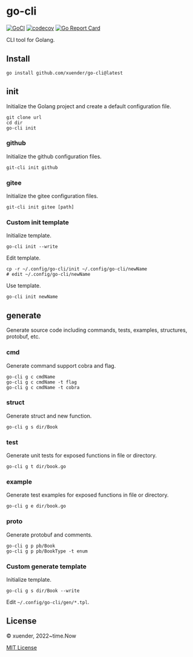 # go-cli

[![GoCI](https://github.com/xuender/go-cli/workflows/Go/badge.svg)](https://github.com/xuender/go-cli/actions)
[![codecov](https://codecov.io/gh/xuender/go-cli/branch/main/graph/badge.svg?token=8CTpNIHxYT)](https://codecov.io/gh/xuender/go-cli)
[![Go Report Card](https://goreportcard.com/badge/github.com/xuender/go-cli)](https://goreportcard.com/report/github.com/xuender/go-cli)

CLI tool for Golang.

## Install

```shell
go install github.com/xuender/go-cli@latest
```

## init

Initialize the Golang project and create a default configuration file.

```shell
git clone url
cd dir
go-cli init
```

### github

Initialize the github configuration files.

```shell
git-cli init github
```

### gitee

Initialize the gitee configuration files.

```shell
git-cli init gitee [path]
```

### Custom init template

Initialize template.

```shell
go-cli init --write
```

Edit template.

```shell
cp -r ~/.config/go-cli/init ~/.config/go-cli/newName
# edit ~/.config/go-cli/newName
```

Use template.

```shell
go-cli init newName
```

## generate

Generate source code including commands, tests, examples, structures, protobuf, etc.

### cmd

Generate command support cobra and flag.

```shell
go-cli g c cmdName
go-cli g c cmdName -t flag
go-cli g c cmdName -t cobra
```

### struct

Generate struct and new function.

```shell
go-cli g s dir/Book
```

### test

Generate unit tests for exposed functions in file or directory.

```shell
go-cli g t dir/book.go
```

### example

Generate test examples for exposed functions in file or directory.

```shell
go-cli g e dir/book.go
```

### proto

Generate protobuf and comments.

```shell
go-cli g p pb/Book
go-cli g p pb/BookType -t enum
```

### Custom generate template

Initialize template.

```shell
go-cli g s dir/Book --write
```

Edit `~/.config/go-cli/gen/*.tpl`.

## License

© xuender, 2022~time.Now

[MIT License](https://github.com/xuender/go-cli/blob/master/LICENSE)
